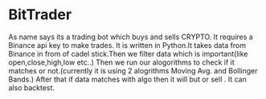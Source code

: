 # BitTrader
As name says its a trading bot which buys and sells CRYPTO. It requires a Binance api key to make trades.
It is written in Python.It takes data from Binance in from of cadel stick.Then we filter data which is important(like open,close,high,low etc..)
Then we run our alogorithms to check if it matches or not.(currently it is using 2 alogrithms Moving Avg. and Bollinger Bands.)
After that if data matches with algo then it will but or sell .
It can also backtest.
